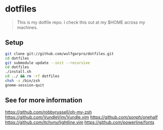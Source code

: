 # dotfiles
> This is my dotfile repo. I check this out at my $HOME across my machines.

## Setup

```bash
git clone git://github.com/wulfgarpro/dotfiles.git
cd dotfiles
git submodule update --init --recursive
cd dotfiles
./install.sh
cd ../ && rm -rf dotfiles
chsh -s /bin/zsh
gnome-session-quit
```

## See for more information
https://github.com/robbyrussell/oh-my-zsh
https://github.com/VundleVim/Vundle.vim
https://github.com/sonph/onehalf
https://github.com/itchyny/lightline.vim
https://github.com/powerline/fonts
